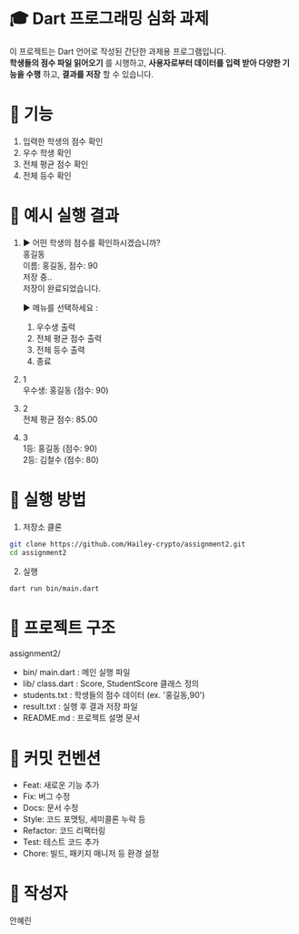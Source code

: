 

# 🎓 Dart 프로그래밍 심화 과제

이 프로젝트는 Dart 언어로 작성된 간단한 과제용 프로그램입니다.<br/>
**학생들의 점수 파일 읽어오기** 를 시행하고, **사용자로부터 데이터를 입력 받아 다양한 기능을 수행** 하고, **결과를 저장** 할 수 있습니다. 


# 📌 기능

1. 입력한 학생의 점수 확인
2. 우수 학생 확인
3. 전체 평균 점수 확인
4. 전체 등수 확인


# 📖 예시 실행 결과

1. ▶️ 어떤 학생의 점수를 확인하시겠습니까?<br/>
    홍길동<br/>
    이름: 홍길동, 점수: 90<br/>
    저장 중..<br/>
    저장이 완료되었습니다.<br/>

    ▶️ 메뉴를 선택하세요 : <br/>
    1) 우수생 출력 
    2) 전체 평균 점수 출력 
    3) 전체 등수 출력 
    4) 종료

2. 1<br/>
    우수생: 홍길동 (점수: 90)<br/>

3. 2<br/>
    전체 평균 점수: 85.00<br/>

4. 3<br/>
    1등: 홍길동 (점수: 90)<br/>
    2등: 김철수 (점수: 80)<br/>


# 🚀 실행 방법

1. 저장소 클론
```bash
git clone https://github.com/Hailey-crypto/assignment2.git
cd assignment2
```
2. 실행
```bash
dart run bin/main.dart
```


# 📂 프로젝트 구조

assignment2/
- bin/ main.dart : 메인 실행 파일
- lib/ class.dart : Score, StudentScore 클래스 정의
- students.txt : 학생들의 점수 데이터 (ex. '홍길동,90')
- result.txt : 실행 후 결과 저장 파일
- README.md : 프로젝트 설명 문서


# 📝 커밋 컨벤션

- Feat: 새로운 기능 추가
- Fix: 버그 수정
- Docs: 문서 수정
- Style: 코드 포맷팅, 세미콜론 누락 등
- Refactor: 코드 리팩터링
- Test: 테스트 코드 추가
- Chore: 빌드, 패키지 매니저 등 환경 설정


# 👤 작성자

안혜린
